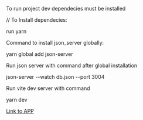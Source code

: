 To run project dev dependecies must be installed

// To Install dependecies:

run yarn

Command to install json_server globally:

yarn global add json-server

Run json server with command after global installation

json-server --watch db.json --port 3004

Run vite dev server with command

yarn dev

[Link to APP](https://kudifrontend-challenge.netlify.app/)

